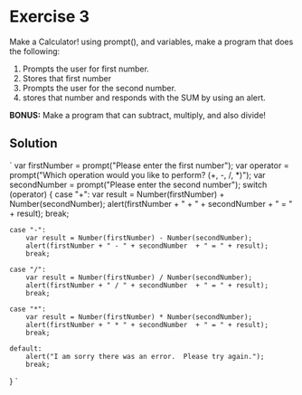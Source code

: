 # Exercise 3
Make a Calculator! using prompt(), and variables, make a program that does the following:
1. Prompts the user for first number.
2. Stores that first number
3. Prompts the user for the second number.
4. stores that number and responds with the SUM by using an alert.  


**BONUS:** Make a program that can subtract, multiply, and also divide!

## Solution
` var firstNumber = prompt("Please enter the first number");
var operator = prompt("Which operation would you like to perform? (+, -, /, *)");
var secondNumber = prompt("Please enter the second number");
switch (operator) {
    case "+":
        var result = Number(firstNumber) + Number(secondNumber);
        alert(firstNumber + " + " + secondNumber  + " = " + result);
        break;

    case "-":
        var result = Number(firstNumber) - Number(secondNumber);
        alert(firstNumber + " - " + secondNumber  + " = " + result);
        break;

    case "/":
        var result = Number(firstNumber) / Number(secondNumber);
        alert(firstNumber + " / " + secondNumber  + " = " + result);
        break;

    case "*":
        var result = Number(firstNumber) * Number(secondNumber);
        alert(firstNumber + " * " + secondNumber  + " = " + result);
        break;

    default:
        alert("I am sorry there was an error.  Please try again.");
        break;
} `